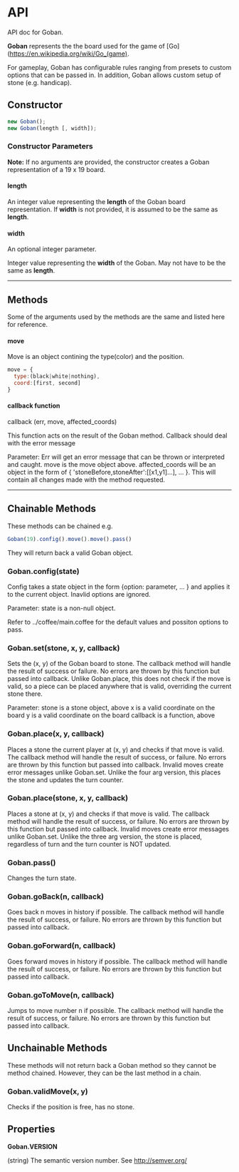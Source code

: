 API
===

API doc for Goban.

**Goban** represents the the board used for the game of [Go](https://en.wikipedia.org/wiki/Go_(game).

For gameplay, Goban has configurable rules ranging from presets to custom options that can be passed in.
In addition, Goban allows custom setup of stone (e.g. handicap).

## Constructor

```javascript
new Goban();
new Goban(length [, width]);
```

### Constructor Parameters

**Note:** If no arguments are provided, the constructor creates a Goban representation of a 19 x 19 board.

#### length

An integer value representing the **length** of the Goban board representation. If **width** is not provided, it is assumed to be the same as **length**.

#### width

An optional integer parameter.

Integer value representing the **width** of the Goban. May not have to be the same as **length**.

* * * *

## Methods

Some of the arguments used by the methods are the same and listed here for reference.

#### move

Move is an object contining the type(color) and the position.

```javascript
move = {
  type:(black|white|nothing),
  coord:[first, second]
}
```

#### callback function

callback (err, move, affected_coords)

This function acts on the result of the Goban method. Callback should deal with
the error message

Parameter:
Err will get an error message that can be thrown or interpreted and caught.
move is the move object above.
affected_coords will be an object in the form of { 'stoneBefore,stoneAfter':[[x1,y1]...], ... }.
This will contain all changes made with the method requested.

* * * *

## Chainable Methods
These methods can be chained e.g.

```javascript
Goban(19).config().move().move().pass()
```

They will return back a valid Goban object.

### Goban.config(state)

Config takes a state object in the form {option: parameter, ... } and applies it to the current object.
Inavlid options are ignored.

Parameter:
state is a non-null object.

Refer to ../coffee/main.coffee for the default values and possiton options to pass.

### Goban.set(stone, x, y, callback)

Sets the (x, y) of the Goban board to stone. The callback method will handle the result of success
or failure. No errors are thrown by this function but passed into callback. Unlike Goban.place,
this does not check if the move is valid, so a piece can be placed anywhere that is valid, overriding
the current stone there.

Parameter:
stone is a stone object, above
x is a valid coordinate on the board
y is a valid coordinate on the board
callback is a function, above

### Goban.place(x, y, callback)

Places a stone the current player at (x, y) and checks if that move is valid.
The callback method will handle the result of success, or failure.
No errors are thrown by this function but passed into callback. Invalid moves create error messages unlike Goban.set.
Unlike the four arg version, this places the stone and updates the turn counter.

### Goban.place(stone, x, y, callback)

Places a stone at (x, y) and checks if that move is valid. The callback method will handle the result of success,
or failure. No errors are thrown by this function but passed into callback. Invalid moves create error messages
unlike Goban.set. Unlike the three arg version, the stone is placed, regardless of turn and the turn counter is
NOT updated.

### Goban.pass()

Changes the turn state.

### Goban.goBack(n, callback)

Goes back n moves in history if possible. The callback method will handle the result of success,
or failure. No errors are thrown by this function but passed into callback.

### Goban.goForward(n, callback)

Goes forward  moves in history if possible. The callback method will handle the result of success,
or failure. No errors are thrown by this function but passed into callback.

### Goban.goToMove(n, callback)

Jumps to move number n if possible. The callback method will handle the result of success,
or failure. No errors are thrown by this function but passed into callback.

## Unchainable Methods

These methods will not return back a Goban method so they cannot be method chained.
However, they can be the last method in a chain.

### Goban.validMove(x, y)

Checks if the position is free, has no stone.

## Properties

**Goban.VERSION**

(string) The semantic version number. See http://semver.org/
